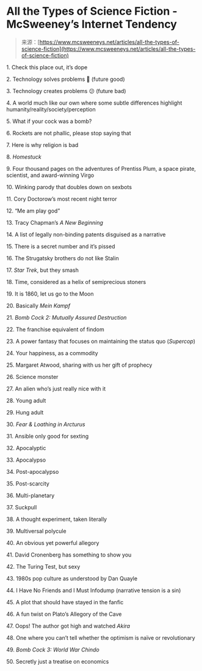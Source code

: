 <!--yml
category: 未分类
date: 2024-05-27 14:40:44
-->

# All the Types of Science Fiction - McSweeney’s Internet Tendency

> 来源：[https://www.mcsweeneys.net/articles/all-the-types-of-science-fiction](https://www.mcsweeneys.net/articles/all-the-types-of-science-fiction)

1\. Check this place out, it’s dope

2\. Technology solves problems 🤩 (future good)

3\. Technology creates problems 😕 (future bad)

4\. A world much like our own where some subtle differences highlight humanity/reality/society/perception

5\. What if your cock was a bomb?

6\. Rockets are not phallic, please stop saying that

7\. Here is why religion is bad

8\. *Homestuck*

9\. Four thousand pages on the adventures of Prentiss Plum, a space pirate, scientist, and award-winning Virgo

10\. Winking parody that doubles down on sexbots

11\. Cory Doctorow’s most recent night terror

12\. “Me am play god”

13\. Tracy Chapman’s *A New Beginning*

14\. A list of legally non-binding patents disguised as a narrative

15\. There is a secret number and it’s pissed

16\. The Strugatsky brothers do not like Stalin

17\. *Star Trek*, but they smash

18\. Time, considered as a helix of semiprecious stoners

19\. It is 1860, let us go to the Moon

20\. Basically *Mein Kampf*

21\. *Bomb Cock 2: Mutually Assured Destruction*

22\. The franchise equivalent of findom

23\. A power fantasy that focuses on maintaining the status quo (*Supercop*)

24\. Your happiness, as a commodity

25\. Margaret Atwood, sharing with us her gift of prophecy

26\. Science monster

27\. An alien who’s just really nice with it

28\. Young adult

29\. Hung adult

30\. *Fear & Loathing in Arcturus*

31\. Ansible only good for sexting

32\. Apocalyptic

33\. Apocalypso

34\. Post-apocalypso

35\. Post-scarcity

36\. Multi-planetary

37\. Suckpull

38\. A thought experiment, taken literally

39\. Multiversal polycule

40\. An obvious yet powerful allegory

41\. David Cronenberg has something to show you

42\. The Turing Test, but sexy

43\. 1980s pop culture as understood by Dan Quayle

44\. I Have No Friends and I Must Infodump (narrative tension is a sin)

45\. A plot that should have stayed in the fanfic

46\. A fun twist on Plato’s Allegory of the Cave

47\. Oops! The author got high and watched *Akira*

48\. One where you can’t tell whether the optimism is naïve or revolutionary

49\. *Bomb Cock 3: World War Chindo*

50\. Secretly just a treatise on economics